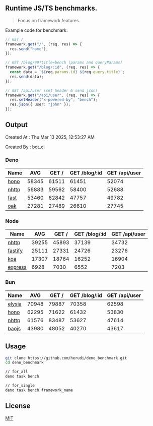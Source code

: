 ## Runtime JS/TS benchmarks.

> Focus on framework features.

Example code for benchmark.
```ts
// GET /
framework.get("/", (req, res) => {
  res.send("home");
});

// GET /blog/99?title=bench (params and queryParams)
framework.get("/blog/:id", (req, res) => {
  const data = `${req.params.id} ${req.query.title}`;
  res.send(data);
});

// GET /api/user (set header & send json)
framework.get("/api/user", (req, res) => {
  res.setHeader("x-powered-by", "bench");
  res.json({ user: "john" });
});
```

## Output
Created At : Thu Mar 13 2025, 12:53:27 AM

Created By : [bot_ci](https://github.com/herudi/deno_benchmarks/commits?author=github-actions%5Bbot%5D)


### Deno
|Name|AVG|GET /|GET /blog/:id|GET /api/user|
|----|----|----|----|----|
|[hono](https://github.com/honojs/hono)|58345|61511|61451|52074|
|[nhttp](https://github.com/nhttp/nhttp)|56883|59562|58400|52688|
|[fast](https://github.com/danteissaias/fast)|53460|62842|47757|49782|
|[oak](https://github.com/oakserver/oak)|27281|27489|26610|27745|
  


### Node
|Name|AVG|GET /|GET /blog/:id|GET /api/user|
|----|----|----|----|----|
|[nhttp](https://github.com/nhttp/nhttp)|39255|45893|37139|34732|
|[fastify](https://github.com/fastify/fastify)|25111|27331|24726|23276|
|[koa](https://github.com/koajs/koa)|17307|18764|16252|16904|
|[express](https://github.com/expressjs/express)|6928|7030|6552|7203|
  


### Bun
|Name|AVG|GET /|GET /blog/:id|GET /api/user|
|----|----|----|----|----|
|[elysia](https://github.com/elysiajs/elysia)|70948|79887|70358|62598|
|[hono](https://github.com/honojs/hono)|62295|71622|61432|53830|
|[nhttp](https://github.com/nhttp/nhttp)|61576|83487|53627|47614|
|[baojs](https://github.com/mattreid1/baojs)|43980|48052|40270|43617|
  



## Usage

```bash
git clone https://github.com/herudi/deno_benchmark.git
cd deno_benchmark

// for_all
deno task bench

// for_single
deno task bench framework_name
```

## License

[MIT](LICENSE)

